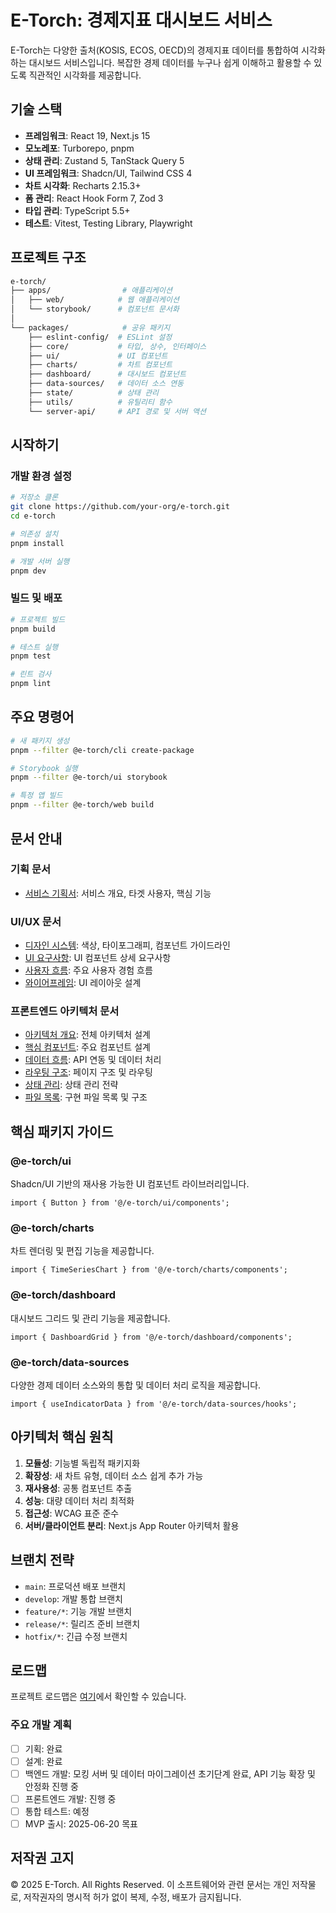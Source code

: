 # E-Torch: 경제지표 대시보드 서비스

E-Torch는 다양한 출처(KOSIS, ECOS, OECD)의 경제지표 데이터를 통합하여 시각화하는 대시보드 서비스입니다. 복잡한 경제 데이터를 누구나 쉽게 이해하고 활용할 수 있도록 직관적인 시각화를 제공합니다.

## 기술 스택

- **프레임워크**: React 19, Next.js 15
- **모노레포**: Turborepo, pnpm
- **상태 관리**: Zustand 5, TanStack Query 5
- **UI 프레임워크**: Shadcn/UI, Tailwind CSS 4
- **차트 시각화**: Recharts 2.15.3+
- **폼 관리**: React Hook Form 7, Zod 3
- **타입 관리**: TypeScript 5.5+
- **테스트**: Vitest, Testing Library, Playwright

## 프로젝트 구조

```bash
e-torch/
├── apps/                # 애플리케이션
│   ├── web/            # 웹 애플리케이션
│   └── storybook/      # 컴포넌트 문서화
│
└── packages/            # 공유 패키지
    ├── eslint-config/  # ESLint 설정
    ├── core/           # 타입, 상수, 인터페이스
    ├── ui/             # UI 컴포넌트
    ├── charts/         # 차트 컴포넌트
    ├── dashboard/      # 대시보드 컴포넌트
    ├── data-sources/   # 데이터 소스 연동
    ├── state/          # 상태 관리
    ├── utils/          # 유틸리티 함수
    └── server-api/     # API 경로 및 서버 액션
```

## 시작하기

### 개발 환경 설정

```bash
# 저장소 클론
git clone https://github.com/your-org/e-torch.git
cd e-torch

# 의존성 설치
pnpm install

# 개발 서버 실행
pnpm dev
```

### 빌드 및 배포

```bash
# 프로젝트 빌드
pnpm build

# 테스트 실행
pnpm test

# 린트 검사
pnpm lint
```

## 주요 명령어

```bash
# 새 패키지 생성
pnpm --filter @e-torch/cli create-package

# Storybook 실행
pnpm --filter @e-torch/ui storybook

# 특정 앱 빌드
pnpm --filter @e-torch/web build
```

## 문서 안내

### 기획 문서

- [서비스 기획서](./product-spec.md): 서비스 개요, 타겟 사용자, 핵심 기능

### UI/UX 문서

- [디자인 시스템](./ui-design/design-system.md): 색상, 타이포그래피, 컴포넌트 가이드라인
- [UI 요구사항](./ui-design/ui-requirements.md): UI 컴포넌트 상세 요구사항
- [사용자 흐름](./ui-design/user-flows.md): 주요 사용자 경험 흐름
- [와이어프레임](./ui-design/wireframes/README.md): UI 레이아웃 설계

### 프론트엔드 아키텍처 문서

- [아키텍처 개요](./frontend/architecture.md): 전체 아키텍처 설계
- [핵심 컴포넌트](./frontend/components/core-components.md): 주요 컴포넌트 설계
- [데이터 흐름](./frontend/data-flow.md): API 연동 및 데이터 처리
- [라우팅 구조](./frontend/routing.md): 페이지 구조 및 라우팅
- [상태 관리](./frontend/state-management.md): 상태 관리 전략
- [파일 목록](./frontend/file-list.md): 구현 파일 목록 및 구조

## 핵심 패키지 가이드

### @e-torch/ui

Shadcn/UI 기반의 재사용 가능한 UI 컴포넌트 라이브러리입니다.

```tsx
import { Button } from '@/e-torch/ui/components';
```

### @e-torch/charts

차트 렌더링 및 편집 기능을 제공합니다.

```tsx
import { TimeSeriesChart } from '@/e-torch/charts/components';
```

### @e-torch/dashboard

대시보드 그리드 및 관리 기능을 제공합니다.

```tsx
import { DashboardGrid } from '@/e-torch/dashboard/components';
```

### @e-torch/data-sources

다양한 경제 데이터 소스와의 통합 및 데이터 처리 로직을 제공합니다.

```tsx
import { useIndicatorData } from '@/e-torch/data-sources/hooks';
```

## 아키텍처 핵심 원칙

1. **모듈성**: 기능별 독립적 패키지화
2. **확장성**: 새 차트 유형, 데이터 소스 쉽게 추가 가능
3. **재사용성**: 공통 컴포넌트 추출
4. **성능**: 대량 데이터 처리 최적화
5. **접근성**: WCAG 표준 준수
6. **서버/클라이언트 분리**: Next.js App Router 아키텍처 활용

## 브랜치 전략

- `main`: 프로덕션 배포 브랜치
- `develop`: 개발 통합 브랜치
- `feature/*`: 기능 개발 브랜치
- `release/*`: 릴리즈 준비 브랜치
- `hotfix/*`: 긴급 수정 브랜치

## 로드맵

프로젝트 로드맵은 [여기](./ROADMAP.md)에서 확인할 수 있습니다.

### 주요 개발 계획

- [ ] 기획: 완료
- [ ] 설계: 완료
- [ ] 백엔드 개발: 모킹 서버 및 데이터 마이그레이션 초기단계 완료, API 기능 확장 및 안정화 진행 중
- [ ] 프론트엔드 개발: 진행 중
- [ ] 통합 테스트: 예정
- [ ] MVP 출시: 2025-06-20 목표

## 저작권 고지

© 2025 E-Torch. All Rights Reserved.
이 소프트웨어와 관련 문서는 개인 저작물로, 저작권자의 명시적 허가 없이 복제, 수정, 배포가 금지됩니다.
